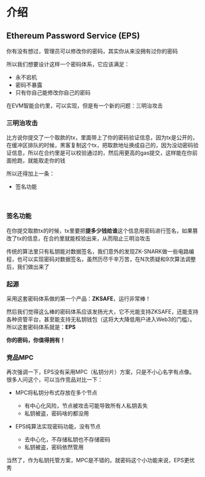 # 介绍
## Ethereum Password Service (EPS)
你有没有想过，管理员可以修改你的密码，其实你从来没拥有过你的密码

所以我们想要设计这样一个密码体系，它应该满足：

* 永不宕机
* 密码不暴露
* 只有你自己能修改你自己的密码

在EVM智能合约里，可以实现，但是有一个新的问题：三明治攻击
<br>

### 三明治攻击
比方说你提交了一个取款的tx，里面带上了你的密码验证信息，因为tx是公开的，在缓冲区排队的时候，黑客复制这个tx，把取款地址换成自己的，因为没动密码验证信息，所以在合约里是可以校验通过的，然后用更高的gas提交，这样能在你前面抢跑，就能取走你的钱

所以还得加上一条：
* 签名功能
<br>

### 签名功能
在你提交取款tx的时候，tx里要把**提多少钱给谁**这个信息用密码进行签名，如果篡改了tx的信息，在合约里就能校验出来，从而阻止三明治攻击

传统的算法里只有私钥能对数据签名，我们意外的发现ZK-SNARK做一些电路编程，也可以实现密码对数据签名，虽然历尽千辛万苦，在N次质疑和9次算法调整后，我们做出来了
<br>

### 起源
采用这套密码体系做的第一个产品：**ZKSAFE**，运行非常棒！

然后我们觉得这么棒的密码体系应该发扬光大，它不光能支持ZKSAFE，还能支持各种资管平台，甚至能支持无私钥钱包（这将大大降低用户进入Web3的门槛）。所以这套密码体系就是：**EPS**

**你的密码，你值得拥有！**
<br>

### 竞品MPC
再次强调一下，EPS没有采用MPC（私钥分片）方案，只是不小心名字有点像。很多人问这个，可以当作竞品对比一下：

* MPC将私钥分布式存放在多个节点
  * 有中心化风险，节点被攻击可能导致所有人私钥丢失
  * 私钥被盗，密码啥的都没用

* EPS纯算法实现密码功能，没有节点
  * 去中心化，不存储私钥也不存储密码
  * 私钥被盗，密码依然管用 

当然了，作为私钥托管方案，MPC是不错的。就密码这个小功能来说，EPS更优秀
<br>